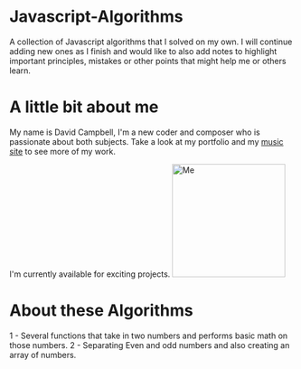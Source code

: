 # Javascript-Algorithms
A collection of Javascript algorithms that I solved on my own. I will continue adding new ones as I finish and would like to also add notes to highlight important principles, mistakes or other points that might help me or others learn.

# A little bit about me
  My name is David Campbell,  I'm a new coder and composer who is passionate about both subjects. Take a look at my portfolio and my [music site](www.davidhalcampbell.com) to see more of my work.

 I'm currently available for exciting projects.
 <img src="https://drive.google.com/uc?export=view&id=1cOa2jFa80NbKhmxonjvUUXQ4vtqqIkIn" alt="Me" width="200"/>

 #  About these Algorithms
 1 - Several functions that take in two numbers and performs basic math on those numbers.
 2 - Separating Even and odd numbers and also creating an array of numbers.
